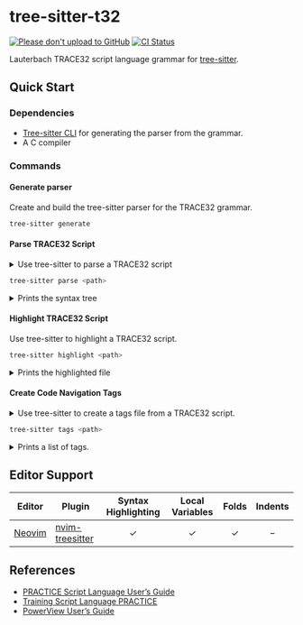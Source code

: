 # tree-sitter-t32
[![Please don't upload to GitHub](https://nogithub.codeberg.page/badge.svg)](https://nogithub.codeberg.page)
[![CI Status](https://ci.codeberg.org/api/badges/xasc/tree-sitter-t32/status.svg)](https://ci.codeberg.org/xasc/tree-sitter-t32)

Lauterbach TRACE32 script language grammar for [tree-sitter](https://github.com/tree-sitter/tree-sitter).

## Quick Start

### Dependencies

- [Tree-sitter CLI](https://github.com/tree-sitter/tree-sitter/blob/master/cli/README.md) for generating the parser from the grammar.
- A C compiler

### Commands

#### Generate parser

Create and build the tree-sitter parser for the TRACE32 grammar.
```bash
tree-sitter generate
```

#### Parse TRACE32 Script

<details>

<summary>Use tree-sitter to parse a TRACE32 script</summary>

Example:

```
; --------------------------------------------------------------------------------
; @Title: Beautify an existing PRACTICE script
; @Description:
;   Beautifies the script, fixing the CamelCasing and indentation.
; @Keywords: PRACTICE, EDIT.FORMAT, CamelCasing, indent, beautify
; @Author: MOB
; @Copyright: (C) 1989-2020 Lauterbach GmbH, licensed for use with TRACE32(R) only
; --------------------------------------------------------------------------------
; $Id: beautify.cmm 19661 2022-07-29 15:43:03Z rweiss $

PARAMETERS &script

IF "&script"==""
(
  DIALOG.File.open *.cmm
  ENTRY %LINE &script
)

IF FILE.EXIST("&script")
(
  ECHO %COLOR.GRAY "beautifying: &script"
  SETUP.EDITOR.TYPE PowerView ; required for EDIT.FORMAT
  PEDIT "&script"
  EDIT.FORMAT /Beautify
  EDIT.SAVE "&script"
  EDIT.CLOSE "&script"
  ECHO %COLOR.GREEN "beautified: &script"
)
ELSE
(
  ECHO %ERROR "Error: no such file: &script"
)

ENDDO
```

</details>

```bash
tree-sitter parse <path>
```

<details>

<summary>Prints the syntax tree</summary>

```
(script [0, 0] - [34, 0]
  (comment [0, 0] - [1, 0])
  (comment [1, 0] - [2, 0])
  (comment [2, 0] - [3, 0])
  (comment [3, 0] - [4, 0])
  (comment [4, 0] - [5, 0])
  (comment [5, 0] - [6, 0])
  (comment [6, 0] - [7, 0])
  (comment [7, 0] - [8, 0])
  (comment [8, 0] - [9, 0])
  (parameter_declaration [10, 0] - [12, 0]
    command: (identifier [10, 0] - [10, 10])
    macro: (macro [10, 11] - [10, 18]))
  (if_block [12, 0] - [18, 0]
    command: (identifier [12, 0] - [12, 2])
    condition: (binary_expression [12, 3] - [12, 16]
      left: (string [12, 3] - [12, 12]
        (macro [12, 4] - [12, 11]))
      right: (string [12, 14] - [12, 16]))
    (block [13, 0] - [18, 0]
      (command_expression [14, 2] - [15, 0]
        command: (identifier [14, 2] - [14, 18])
        arguments: (argument_list [14, 18] - [14, 24]
          (path [14, 19] - [14, 24])))
      (parameter_declaration [15, 2] - [16, 0]
        command: (identifier [15, 2] - [15, 7])
        (identifier [15, 8] - [15, 13])
        macro: (macro [15, 14] - [15, 21]))))
  (if_block [18, 0] - [33, 0]
    command: (identifier [18, 0] - [18, 2])
    condition: (call_expression [18, 3] - [18, 24]
      function: (identifier [18, 3] - [18, 13])
      arguments: (argument_list [18, 13] - [18, 24]
        (string [18, 14] - [18, 23]
          (macro [18, 15] - [18, 22]))))
    (block [19, 0] - [28, 0]
      (command_expression [20, 2] - [21, 0]
        command: (identifier [20, 2] - [20, 6])
        arguments: (argument_list [20, 6] - [20, 41]
          (identifier [20, 7] - [20, 18])
          (string [20, 19] - [20, 41]
            (macro [20, 33] - [20, 40]))))
      (command_expression [21, 2] - [22, 0]
        command: (identifier [21, 2] - [21, 19])
        arguments: (argument_list [21, 19] - [21, 29]
          (identifier [21, 20] - [21, 29]))
        (comment [21, 29] - [22, 0]))
      (command_expression [22, 2] - [23, 0]
        command: (identifier [22, 2] - [22, 7])
        arguments: (argument_list [22, 7] - [22, 17]
          (string [22, 8] - [22, 17]
            (macro [22, 9] - [22, 16]))))
      (command_expression [23, 2] - [24, 0]
        command: (identifier [23, 2] - [23, 13])
        arguments: (argument_list [23, 13] - [23, 23]
          (identifier [23, 15] - [23, 23])))
      (command_expression [24, 2] - [25, 0]
        command: (identifier [24, 2] - [24, 11])
        arguments: (argument_list [24, 11] - [24, 21]
          (string [24, 12] - [24, 21]
            (macro [24, 13] - [24, 20]))))
      (command_expression [25, 2] - [26, 0]
        command: (identifier [25, 2] - [25, 12])
        arguments: (argument_list [25, 12] - [25, 22]
          (string [25, 13] - [25, 22]
            (macro [25, 14] - [25, 21]))))
      (command_expression [26, 2] - [27, 0]
        command: (identifier [26, 2] - [26, 6])
        arguments: (argument_list [26, 6] - [26, 41]
          (identifier [26, 7] - [26, 19])
          (string [26, 20] - [26, 41]
            (macro [26, 33] - [26, 40])))))
    (else_block [28, 0] - [33, 0]
      command: (identifier [28, 0] - [28, 4])
      (block [29, 0] - [33, 0]
        (command_expression [30, 2] - [31, 0]
          command: (identifier [30, 2] - [30, 6])
          arguments: (argument_list [30, 6] - [30, 44]
            (identifier [30, 7] - [30, 13])
            (string [30, 14] - [30, 44]
              (macro [30, 36] - [30, 43])))))))
  (command_expression [33, 0] - [34, 0]
    command: (identifier [33, 0] - [33, 5])))
```

</details>

#### Highlight TRACE32 Script

Use tree-sitter to highlight a TRACE32 script.
```bash
tree-sitter highlight <path>
```

<details>

<summary>Prints the highlighted file</summary>

[![asciicast](https://asciinema.org/a/fY05yHO74XYG6vPngFG3zAgUb.svg)](https://asciinema.org/a/fY05yHO74XYG6vPngFG3zAgUb)

</details>

#### Create Code Navigation Tags

<details>

<summary>Use tree-sitter to create a tags file from a TRACE32 script.</summary>

```
; --------------------------------------------------------------------------------
; @Title: Example test case for Unittests
; @Description:
;   This is an example for a test case which can be executed with lbunit.cmm.
; @Keywords: lbtest test case
; @Author: MOB
; @Copyright: (C) 1989-2015 Lauterbach GmbH, licensed for use with TRACE32(R) only
; --------------------------------------------------------------------------------
; $Id: test_example.cmm 8648 2015-09-03 17:04:05Z mobermeir $

; the following block must be present in the beginning of every test case
PRIVATE &func &args &result
ENTRY &func %LINE &args
GOSUB &func &args // call subroutine and return result
ENTRY %LINE &result
ENDDO &result
; end of mandatory block

; SetupTestCase will be called once at the beginning of the test case
; It can be removed if it is not needed.
SetupTestCase:
(
  PRIVATE &date
  &date=DATE.DATE()+" "+DATE.TIME()
  PUTS "test case started at: &date"
  RETURN
)

; SetupTest will be called just before every test
; It can be removed if it is not needed.
SetupTest:
(
  ; here can be some setup
  Data.Set VM:0x0--0xFF 0xA
  RETURN
)

; All tests must start with "Test_"
Test_MyFirstTest:
(
  ; Assertions can be used:
  A_FALSE FALSE()
  A_TRUE (1.+1.==2.)
  RETURN
)

Test_MySecondTest:
(
  A_NUM_EQ 0xA Data.Byte(VM:0x0)
  A_X_PASS Data.Set VM:0x0 0xB
  A_NUM_EQ 0xB Data.Byte(VM:0x0)
  RETURN
)

Test_MyThirdTest:
(
  ; Tests can return "PASS", "FAIL" or "NOT_EXEC"
  ; (alternatively or in addition to assertions)
  IF (0xA!=Data.Byte(VM:0x0))
  (
    RETURN "FAIL"
  )
  ELSE IF (0xB==Data.Byte(VM:0x0))
  (
    RETURN "NOT_EXEC"
  )
  ELSE
  (
    RETURN "PASS"
  )
  RETURN // same as "PASS"
)

MyHelper:
(
  A_NUM_EQ 0xA Data.Byte(VM:0x10)
  RETURN
)

Test_MyFourthTest:
(
  ; tests can call helper functions
  RePeaT 2.
  (
    GOSUB MyHelper
  )
  RETURN
)

DisabledTest_MyFifthTest:
(
  ; this routine will not be executed since it doesn't start with "Test_"
  RETURN
)

; TearDownTest will be called just after every test
; It can be removed if it is not needed.
TearDownTest:
(
  ; here could be some cleanup
  Break.RESet
  RETURN
)

; TearDownTestCase will be called once at the end of the test case
; It can be removed if it is not needed.
TearDownTestCase:
(
  PRIVATE &date
  &date=DATE.DATE()+" "+DATE.TIME()
  PUTS "test case ended at: &date"
  RETURN
)
```

</details>

```bash
tree-sitter tags <path>
```

<details>

<summary>Prints a list of tags.</summary>

```
func      	 | call    	ref (13, 7) - (13, 11) `GOSUB &func &args // call subroutine and return result`
SetupTestCase	 | function	def (20, 0) - (20, 13) `SetupTestCase:`
SetupTest 	 | function	def (30, 0) - (30, 9) `SetupTest:`
Test_MyFirstTest	 | function	def (38, 0) - (38, 16) `Test_MyFirstTest:`
Test_MySecondTest	 | function	def (46, 0) - (46, 17) `Test_MySecondTest:`
Test_MyThirdTest	 | function	def (54, 0) - (54, 16) `Test_MyThirdTest:`
MyHelper  	 | function	def (73, 0) - (73, 8) `MyHelper:`
Test_MyFourthTest	 | function	def (79, 0) - (79, 17) `Test_MyFourthTest:`
MyHelper  	 | call    	ref (84, 10) - (84, 18) `GOSUB MyHelper`
DisabledTest_MyFifthTest	 | function	def (89, 0) - (89, 24) `DisabledTest_MyFifthTest:`
TearDownTest	 | function	def (97, 0) - (97, 12) `TearDownTest:`
TearDownTestCase	 | function	def (106, 0) - (106, 16) `TearDownTestCase:`
```

</details>

## Editor Support

| Editor                                     | Plugin                                                                | Syntax Highlighting | Local Variables  | Folds  | Indents  |
| -------------                              | -------------                                                         | :-----------------: | :--------------: | :----: | :------: |
| [Neovim](https://github.com/neovim/neovim) | [nvim-treesitter](https://github.com/nvim-treesitter/nvim-treesitter) | ✓                   | ✓                | ✓      | −        |

## References

- [PRACTICE Script Language User’s Guide](https://www.lauterbach.com/pdf/practice_user.pdf)
- [Training Script Language PRACTICE](https://www.lauterbach.com/pdf/training_practice.pdf)
- [PowerView User’s Guide](https://www.lauterbach.com/pdf/ide_user.pdf)
